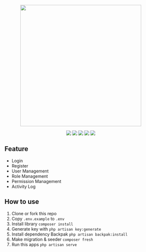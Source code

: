 <p align="center"><a href="https://laravel.com" target="_blank"><img src="https://raw.githubusercontent.com/laravel/art/master/logo-lockup/5%20SVG/2%20CMYK/1%20Full%20Color/laravel-logolockup-cmyk-red.svg" width="400"></a></p>

<p align="center">
<img src="https://img.shields.io/static/v1?label=Language&message=PHP&color=green">
<img src="https://img.shields.io/static/v1?label=Version&message=8.0&color=green">
<img src="https://img.shields.io/static/v1?label=Framework&message=Laravel&color=red">
<img src="https://img.shields.io/static/v1?label=Dependency&message=Backpak&color=blue">
<img src="https://img.shields.io/static/v1?label=Dependency&message=Spatie-Log&color=blue">
</p>

## Feature
- Login
- Register
- User Management
- Role Management
- Permission Management
- Activity Log

## How to use
1. Clone or fork this repo
2. Copy `.env.example` to `.env`
3. Install library `composer install`
4. Generate key with `php artisan key:generate`
5. Install dependency Backpak `php artisan backpak:install`
6. Make migration & seeder `composer fresh`
7. Run this apps `php artisan serve`
